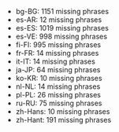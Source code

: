 - bg-BG: 1151 missing phrases
- es-AR: 12 missing phrases
- es-ES: 1019 missing phrases
- es-VE: 998 missing phrases
- fi-FI: 995 missing phrases
- fr-FR: 14 missing phrases
- it-IT: 14 missing phrases
- ja-JP: 64 missing phrases
- ko-KR: 10 missing phrases
- nl-NL: 14 missing phrases
- pl-PL: 26 missing phrases
- ru-RU: 75 missing phrases
- zh-Hans: 10 missing phrases
- zh-Hant: 191 missing phrases
